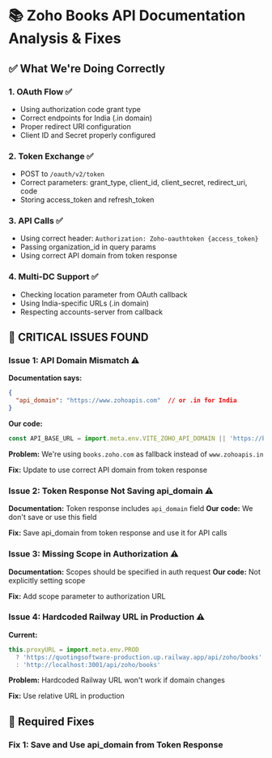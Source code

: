 # 📚 Zoho Books API Documentation Analysis & Fixes

## ✅ What We're Doing Correctly

### 1. OAuth Flow ✅
- Using authorization code grant type
- Correct endpoints for India (.in domain)
- Proper redirect URI configuration
- Client ID and Secret properly configured

### 2. Token Exchange ✅
- POST to `/oauth/v2/token`
- Correct parameters: grant_type, client_id, client_secret, redirect_uri, code
- Storing access_token and refresh_token

### 3. API Calls ✅
- Using correct header: `Authorization: Zoho-oauthtoken {access_token}`
- Passing organization_id in query params
- Using correct API domain from token response

### 4. Multi-DC Support ✅
- Checking location parameter from OAuth callback
- Using India-specific URLs (.in domain)
- Respecting accounts-server from callback

## 🔴 CRITICAL ISSUES FOUND

### Issue 1: API Domain Mismatch ⚠️
**Documentation says:**
```json
{
  "api_domain": "https://www.zohoapis.com"  // or .in for India
}
```

**Our code:**
```javascript
const API_BASE_URL = import.meta.env.VITE_ZOHO_API_DOMAIN || 'https://books.zoho.com'
```

**Problem:** We're using `books.zoho.com` as fallback instead of `www.zohoapis.in`

**Fix:** Update to use correct API domain from token response

### Issue 2: Token Response Not Saving api_domain ⚠️
**Documentation:** Token response includes `api_domain` field
**Our code:** We don't save or use this field

**Fix:** Save api_domain from token response and use it for API calls

### Issue 3: Missing Scope in Authorization ⚠️
**Documentation:** Scopes should be specified in auth request
**Our code:** Not explicitly setting scope

**Fix:** Add scope parameter to authorization URL

### Issue 4: Hardcoded Railway URL in Production ⚠️
**Current:**
```javascript
this.proxyURL = import.meta.env.PROD
  ? 'https://quotingsoftware-production.up.railway.app/api/zoho/books'
  : 'http://localhost:3001/api/zoho/books'
```

**Problem:** Hardcoded Railway URL won't work if domain changes

**Fix:** Use relative URL in production

## 🔧 Required Fixes

### Fix 1: Save and Use api_domain from Token Response
